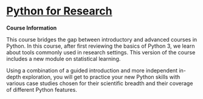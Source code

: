 # [Python for Research](https://www.edx.org/course/using-python-for-research?index=product&queryID=9560d96d4a2780b1e73cca8818fd3dff&position=8)

**Course Information**

  This course bridges the gap between introductory and advanced courses in Python. In this course, after first reviewing the basics of Python 3, we learn about tools       commonly used in research settings. This version of the course includes a new module on statistical learning.

  Using a combination of a guided introduction and more independent in-depth exploration, you will get to practice your new Python skills with various case studies         chosen for their scientific breadth and their coverage of different Python features.
